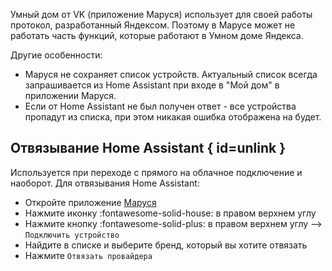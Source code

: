 Умный дом от VK (приложение Маруся) использует для своей работы протокол, разработанный Яндексом. Поэтому в Марусе может не работать часть функций, которые работают в Умном доме Яндекса.

Другие особенности:

* Маруся не сохраняет список устройств. Актуальный список всегда запрашивается из Home Assistant при входе в "Мой дом" в приложении Маруся.
* Если от Home Assistant не был получен ответ - все устройства пропадут из списка, при этом никакая ошибка отображена на будет.

## Отвязывание Home Assistant { id=unlink }

Используется при переходе с прямого на облачное подключение и наоборот. Для отвязывания Home Assistant:

* Откройте приложение [Маруся](https://marusia.vk.com)
* Нажмите иконку :fontawesome-solid-house: в правом верхнем углу
* Нажмите кнопку :fontawesome-solid-plus: в правом верхнем углу --> `Подключить устройство`
* Найдите в списке и выберите бренд, который вы хотите отвязать
* Нажмите `Отвязать провайдера`
